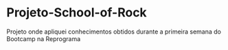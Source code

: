 # Projeto-School-of-Rock
Projeto onde apliquei conhecimentos obtidos durante a primeira semana do Bootcamp na Reprograma
